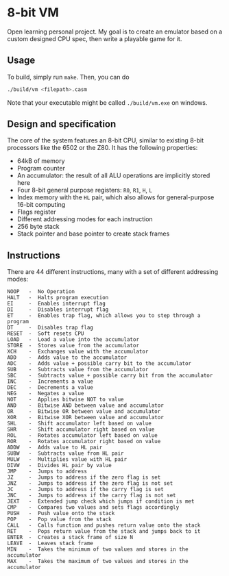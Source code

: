 # 8-bit VM

Open learning personal project. My goal is to create an emulator based on a custom designed CPU spec, then write a playable game for it.

## Usage

To build, simply run `make`. Then, you can do

```sh
./build/vm <filepath>.casm
```

Note that your executable might be called `./build/vm.exe` on windows.

## Design and specification

The core of the system features an 8-bit CPU, similar to existing 8-bit processors like the 6502 or the Z80. It has the following properties:

* 64kB of memory
* Program counter
* An accumulator: the result of all ALU operations are implicitly stored here
* Four 8-bit general purpose registers: `R0`, `R1`, `H`, `L`
* Index memory with the `HL` pair, which also allows for general-purpose 16-bit computing
* Flags register
* Different addressing modes for each instruction
* 256 byte stack
* Stack pointer and base pointer to create stack frames

## Instructions

There are 44 different instructions, many with a set of different addressing modes:

```
NOOP   -  No Operation
HALT   -  Halts program execution
EI     -  Enables interrupt flag
DI     -  Disables interrupt flag
ET     -  Enables trap flag, which allows you to step through a program
DT     -  Disables trap flag
RESET  -  Soft resets CPU
LOAD   -  Load a value into the accumulator
STORE  -  Stores value from the accumulator
XCH    -  Exchanges value with the accumulator
ADD    -  Adds value to the accumulator
ADC    -  Adds value + possible carry bit to the accumulator
SUB    -  Subtracts value from the accumulator
SBC    -  Subtracts value + possible carry bit from the accumulator
INC    -  Increments a value
DEC    -  Decrements a value
NEG    -  Negates a value
NOT    -  Applies bitwise NOT to value
AND    -  Bitwise AND between value and accumulator
OR     -  Bitwise OR between value and accumulator
XOR    -  Bitwise XOR between value and accumulator
SHL    -  Shift accumulator left based on value
SHR    -  Shift accumulator right based on value
ROL    -  Rotates accumulator left based on value
ROR    -  Rotates accumulator right based on value
ADDW   -  Adds value to HL pair
SUBW   -  Subtracts value from HL pair
MULW   -  Multiplies value with HL pair
DIVW   -  Divides HL pair by value
JMP    -  Jumps to address
JZ     -  Jumps to address if the zero flag is set
JNZ    -  Jumps to address if the zero flag is not set
JC     -  Jumps to address if the carry flag is set
JNC    -  Jumps to address if the carry flag is not set
JEXT   -  Extended jump check which jumps if condition is met
CMP    -  Compares two values and sets flags accordingly
PUSH   -  Push value onto the stack
POP    -  Pop value from the stack
CALL   -  Calls function and pushes return value onto the stack
RET    -  Pops return value from the stack and jumps back to it
ENTER  -  Creates a stack frame of size N
LEAVE  -  Leaves stack frame
MIN    -  Takes the minimum of two values and stores in the accumulator
MAX    -  Takes the maximum of two values and stores in the accumulator
```
